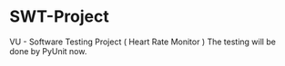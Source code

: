 # SWT-Project
VU - Software Testing Project ( Heart Rate Monitor )
The testing will be done by PyUnit now.
